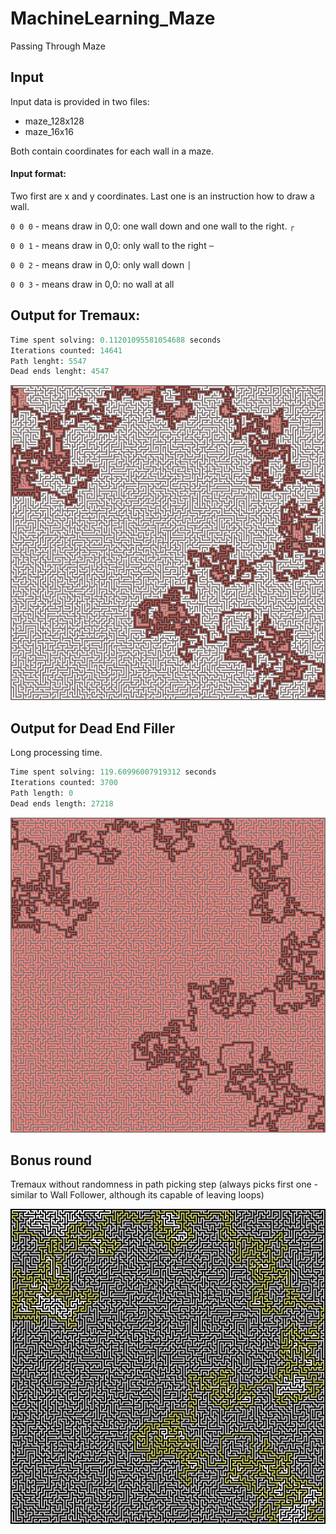 MachineLearning_Maze
====================

Passing Through Maze

## Input
Input data is provided in two files:
  - maze_128x128 
  - maze_16x16

Both contain coordinates for each wall in a maze.

#### Input format:

Two first are x and y coordinates. Last one is an instruction how to draw a wall.

`0 0 0` - means draw in 0,0: one wall down and one wall to the right. `┌`

`0 0 1` - means draw in 0,0: only wall to the right `─`

`0 0 2` - means draw in 0,0: only wall down `│`

`0 0 3` - means draw in 0,0: no wall at all


## Output for Tremaux:
```python
Time spent solving: 0.11201095581054688 seconds
Iterations counted: 14641
Path lenght: 5547
Dead ends lenght: 4547
```
![Maze solved with Tremaux algorithm](https://raw.githubusercontent.com/mnmnc/img/master/tremaux.png)


## Output for Dead End Filler

Long processing time.
```python
Time spent solving: 119.60996007919312 seconds
Iterations counted: 3700
Path length: 0
Dead ends length: 27218
```

![Maze solved with Dead End Filler algorithm](https://raw.githubusercontent.com/mnmnc/img/master/dead_end_filler.png)

## Bonus round 

Tremaux without randomness in path picking step (always picks first one - similar to Wall Follower, although its capable of leaving loops)

![Maze solved with Tremaux algorithm without randomness in path picking step](https://raw.githubusercontent.com/mnmnc/img/master/tremaux_no_randomnes.png)
